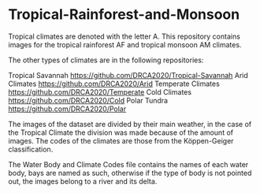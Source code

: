 # Tropical-Rainforest-and-Monsoon
Tropical climates are denoted with the letter A. This repository contains images for the tropical rainforest AF and tropical monsoon AM climates.

The other types of climates are in the following repositories:

Tropical Savannah https://github.com/DRCA2020/Tropical-Savannah
Arid Climates https://github.com/DRCA2020/Arid
Temperate Climates https://github.com/DRCA2020/Temperate
Cold Climates https://github.com/DRCA2020/Cold
Polar Tundra https://github.com/DRCA2020/Polar

The images of the dataset are divided by their main weather, in the case of the Tropical Climate the division was made because of the amount of images.
The codes of the climates are those from the Köppen-Geiger classification.

The Water Body and Climate Codes file contains the names of each water body, bays are named as such, otherwise if the type of body is not pointed out, the images belong to a river and its delta.
